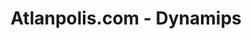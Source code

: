 ---
title: "Atlanpolis.com - Dynamips"
url: /saint-herblain/atlanpolis-com-dynamips/
shop: ordinateur
---